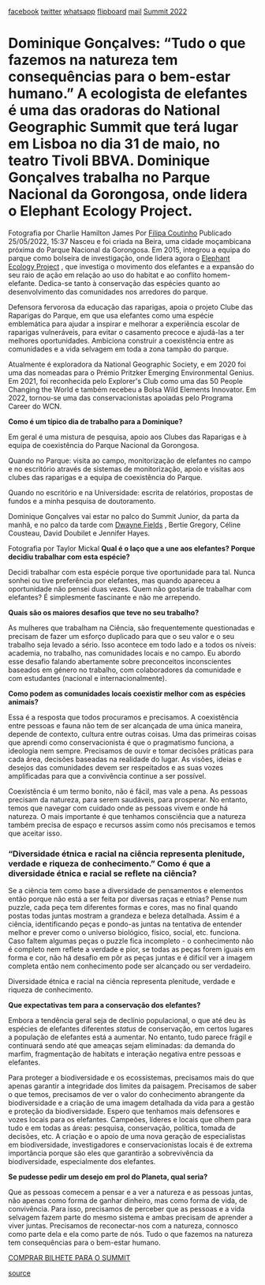 [facebook](https://www.facebook.com/sharer/sharer.php?u=https%3A%2F%2Fwww.natgeo.pt%2Fciencia%2F2022%2F05%2Fentrevista-dominique-goncalves) [twitter](https://twitter.com/share?url=https%3A%2F%2Fwww.natgeo.pt%2Fciencia%2F2022%2F05%2Fentrevista-dominique-goncalves&via=natgeo&text=Dominique%20Gon%C3%A7alves%3A%20%E2%80%9CTudo%20o%20que%20fazemos%20na%20natureza%20tem%20consequ%C3%AAncias%20para%20o%20bem-estar%20humano.%E2%80%9D) [whatsapp](https://web.whatsapp.com/send?text=https%3A%2F%2Fwww.natgeo.pt%2Fciencia%2F2022%2F05%2Fentrevista-dominique-goncalves) [flipboard](https://share.flipboard.com/bookmarklet/popout?v=2&title=Dominique%20Gon%C3%A7alves%3A%20%E2%80%9CTudo%20o%20que%20fazemos%20na%20natureza%20tem%20consequ%C3%AAncias%20para%20o%20bem-estar%20humano.%E2%80%9D&url=https%3A%2F%2Fwww.natgeo.pt%2Fciencia%2F2022%2F05%2Fentrevista-dominique-goncalves) [mail](mailto:?subject=NatGeo&body=https%3A%2F%2Fwww.natgeo.pt%2Fciencia%2F2022%2F05%2Fentrevista-dominique-goncalves%20-%20Dominique%20Gon%C3%A7alves%3A%20%E2%80%9CTudo%20o%20que%20fazemos%20na%20natureza%20tem%20consequ%C3%AAncias%20para%20o%20bem-estar%20humano.%E2%80%9D) [Summit 2022](https://www.natgeo.pt/summit2022) 
# Dominique Gonçalves: “Tudo o que fazemos na natureza tem consequências para o bem-estar humano.” A ecologista de elefantes é uma das oradoras do National Geographic Summit que terá lugar em Lisboa no dia 31 de maio, no teatro Tivoli BBVA. Dominique Gonçalves trabalha no Parque Nacional da Gorongosa, onde lidera o Elephant Ecology Project. 

Fotografia por Charlie Hamilton James Por [Filipa Coutinho](https://www.natgeo.pt/autor/filipa-coutinho) Publicado 25/05/2022, 15:37 Nasceu e foi criada na Beira, uma cidade moçambicana próxima do Parque Nacional da Gorongosa. Em 2015, integrou a equipa do parque como bolseira de investigação, onde lidera agora o [Elephant Ecology Project](https://gorongosa.org/elephant-ecology-project/) , que investiga o movimento dos elefantes e a expansão do seu raio de ação em relação ao uso do habitat e ao conflito homem-elefante. Dedica-se tanto à conservação das espécies quanto ao desenvolvimento das comunidades nos arredores do parque. 

Defensora fervorosa da educação das raparigas, apoia o projeto Clube das Raparigas do Parque, em que usa elefantes como uma espécie emblemática para ajudar a inspirar e melhorar a experiência escolar de raparigas vulneráveis, para evitar o casamento precoce e ajudá-las a ter melhores oportunidades. Ambiciona construir a coexistência entre as comunidades e a vida selvagem em toda a zona tampão do parque. 

Atualmente é exploradora da National Geographic Society, e em 2020 foi uma das nomeadas para o Prémio Pritzker Emerging Environmental Genius. Em 2021, foi reconhecida pelo Explorer's Club como uma das 50 People Changing the World e também recebeu a Bolsa Wild Elements Innovator. Em 2022, tornou-se uma das conservacionistas apoiadas pelo Programa Career do WCN. 

**Como é um típico dia de trabalho para a Dominique?** 

Em geral é uma mistura de pesquisa, apoio aos Clubes das Raparigas e à equipa de coexistência do Parque Nacional da Gorongosa. 

Quando no Parque: visita ao campo, monitorização de elefantes no campo e no escritório através de sistemas de monitorização, apoio e visitas aos clubes das raparigas e a equipa de coexistência do Parque. 

Quando no escritório e na Universidade: escrita de relatórios, propostas de fundos e a minha pesquisa de doutoramento. 

Dominique Gonçalves vai estar no palco do Summit Junior, da parta da manhã, e no palco da tarde com [Dwayne Fields](https://cms-pt.ngeo.com/viagem-e-aventuras/2022/05/entrevista-dwayne-fields) , Bertie Gregory, Céline Cousteau, David Doubilet e Jennifer Hayes. 

Fotografia por Taylor Mickal **Qual é o laço que a une aos elefantes? Porque decidiu trabalhar com esta espécie?** 

Decidi trabalhar com esta espécie porque tive oportunidade para tal. Nunca sonhei ou tive preferência por elefantes, mas quando apareceu a oportunidade não pensei duas vezes. Quem não gostaria de trabalhar com elefantes? É simplesmente fascinante e não me arrependo. 

**Quais são os maiores desafios que teve no seu trabalho?** 

As mulheres que trabalham na Ciência, são frequentemente questionadas e precisam de fazer um esforço duplicado para que o seu valor e o seu trabalho seja levado a sério. Isso acontece em todo lado e a todos os níveis: academia, no trabalho, nas comunidades locais e no campo. Eu abordo esse desafio falando abertamente sobre preconceitos inconscientes baseados em género no trabalho, com colaboradores da comunidade e com estudantes (nacional e internacionalmente). 

**Como podem as comunidades locais coexistir melhor com as espécies animais?** 

Essa é a resposta que todos procuramos e precisamos. A coexistência entre pessoas e fauna não tem de ser alcançada de uma única maneira, depende de contexto, cultura entre outras coisas. Uma das primeiras coisas que aprendi como conservacionista é que o pragmatismo funciona, a ideologia nem sempre. Precisamos de ouvir e tomar decisões práticas para cada área, decisões baseadas na realidade do lugar. As visões, ideias e desejos das comunidades devem ser respeitados e as suas vozes amplificadas para que a convivência continue a ser possível. 

Coexistência é um termo bonito, não é fácil, mas vale a pena. As pessoas precisam da natureza, para serem saudáveis, para prosperar. No entanto, temos que navegar com cuidado onde as pessoas vivem e onde há natureza. O mais importante é que tenhamos consciência que a natureza também precisa de espaço e recursos assim como nós precisamos e temos que aceitar isso. 

### “Diversidade étnica e racial na ciência representa plenitude, verdade e riqueza de conhecimento.” **Como é que a diversidade étnica e racial se reflete na ciência?** 

Se a ciência tem como base a diversidade de pensamentos e elementos então porque não está a ser feita por diversas raças e etnias? Pense num puzzle, cada peça tem diferentes formas e cores, mas no final quando postas todas juntas mostram a grandeza e beleza detalhada. Assim é a ciência, identificando peças e pondo-as juntas na tentativa de entender melhor e prever como o universo biológico, físico, social, etc. funciona. Caso faltem algumas peças o puzzle fica incompleto - o conhecimento não é completo nem reflete a verdade e pior, se todas as peças forem iguais em forma e cor, não há desafio em pôr as peças juntas e é difícil ver a imagem completa então nem conhecimento pode ser alcançado ou ser verdadeiro. 

Diversidade étnica e racial na ciência representa plenitude, verdade e riqueza de conhecimento. 

**Que expectativas tem para a conservação dos elefantes?** 

Embora a tendência geral seja de declínio populacional, o que até deu às espécies de elefantes diferentes _status_ de conservação, em certos lugares a população de elefantes está a aumentar. No entanto, tudo parece frágil e continuará sendo até que ameaças sejam eliminadas: da demanda do marfim, fragmentação de habitats e interação negativa entre pessoas e elefantes. 

Para proteger a biodiversidade e os ecossistemas, precisamos mais do que apenas garantir a integridade dos limites da paisagem. Precisamos de saber o que temos, precisamos de ver o valor do conhecimento abrangente da biodiversidade e a criação de uma imagem detalhada da vida para a gestão e proteção da biodiversidade. Espero que tenhamos mais defensores e vozes locais para os elefantes. Campeões, líderes e locais que olhem para tudo e em todas as áreas: pesquisa, conservação, política, tomada de decisões, etc. A criação e o apoio de uma nova geração de especialistas em biodiversidade, investigadores e conservacionistas locais é de extrema importância porque são eles que garantirão a sobrevivência da biodiversidade, especialmente dos elefantes. 

**Se pudesse pedir um desejo em prol do Planeta, qual seria?** 

Que as pessoas comecem a pensar e a ver a natureza e as pessoas juntas, não apenas como forma de ganhar dinheiro, mas como forma de vida, de convivência. Para isso, precisamos de perceber que as pessoas e a vida selvagem fazem parte do mesmo sistema e ambas precisam de aprender a viver juntas. Precisamos de reconectar-nos com a natureza, connosco como parte dela e ela como parte de nós. Tudo o que fazemos na natureza tem consequências para o bem-estar humano. 

[COMPRAR BILHETE PARA O SUMMIT](https://ticketline.sapo.pt/evento/national-geographic-summit-2022-64007) 

[source](https://www.natgeo.pt/ciencia/2022/05/entrevista-dominique-goncalves)